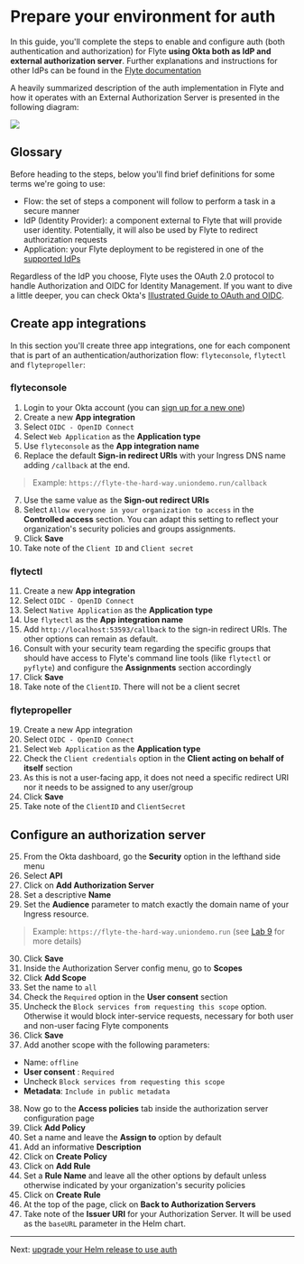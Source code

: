 # Prepare your environment for auth

In this guide, you'll complete the steps to enable and configure auth (both authentication and authorization) for Flyte **using Okta both as IdP and external authorization server**.
Further explanations and instructions for other IdPs can be found in the [Flyte documentation](https://docs.flyte.org/en/latest/deployment/configuration/auth_setup.html)

A heavily summarized description of the auth implementation in Flyte and how it operates with an External Authorization Server is presented in the following diagram:

![](./images/flyte-auth-v3.png)

## Glossary

Before heading to the steps, below you'll find brief definitions for some terms we're going to use:

- Flow: the set of steps a component will follow to perform a task in a secure manner
- IdP (Identity Provider): a component external to Flyte that will provide user identity. Potentially, it will also be used by Flyte to redirect authorization requests
- Application: your Flyte deployment to be registered in one of the [supported IdPs](https://docs.flyte.org/en/latest/deployment/configuration/auth_setup.html#identity-providers-support)

Regardless of the IdP you choose, Flyte uses the OAuth 2.0 protocol to handle Authorization and OIDC for Identity Management. If you want to dive a little deeper, you can check Okta's [Illustrated Guide to OAuth and OIDC](https://developer.okta.com/blog/2019/10/21/illustrated-guide-to-oauth-and-oidc).

## Create app integrations

In this section you'll create three app integrations, one for each component that is part of an authentication/authorization flow: `flyteconsole`, `flytectl` and `flytepropeller`:

### flyteconsole

1. Login to your Okta account (you can [sign up for a new one](https://developer.okta.com/signup/))
2. Create a new **App integration**
3. Select `OIDC - OpenID Connect`
4. Select `Web Application` as the **Application type**
5. Use `flyteconsole` as the **App integration name**
6. Replace the default **Sign-in redirect URIs** with your Ingress DNS name adding `/callback` at the end.

> Example: `https://flyte-the-hard-way.uniondemo.run/callback`

7. Use the same value as the **Sign-out redirect URIs**
8. Select `Allow everyone in your organization to access` in the **Controlled access** section. You can adapt this setting to reflect your organization's security policies and groups assignments.
9. Click **Save**
10. Take note of the `Client ID` and `Client secret`

### flytectl

11. Create a new **App integration**
12. Select `OIDC - OpenID Connect`
13. Select `Native Application` as the **Application type**
14. Use `flytectl` as the **App integration name**
15. Add `http://localhost:53593/callback` to the sign-in redirect URIs. The other options can remain as default.
16. Consult with your security team regarding the specific groups that should have access to Flyte's command line tools (like `flytectl` or `pyflyte`) and configure the **Assignments** section accordingly
17. Click **Save**
18. Take note of the `ClientID`. There will not be a client secret

### flytepropeller

19. Create a new App integration
20. Select `OIDC - OpenID Connect`
21. Select `Web Application` as the **Application type**
22. Check the `Client credentials` option in the **Client acting on behalf of itself** section
23. As this is not a user-facing app, it does not need a specific redirect URI nor it needs to be assigned to any user/group
24. Click **Save**
25. Take note of the `ClientID` and `ClientSecret`

## Configure an authorization server

25. From the Okta dashboard, go the **Security** option in the lefthand side menu
26. Select **API**
27. Click on **Add Authorization Server**
28. Set a descriptive **Name**
29. Set the **Audience** parameter to match exactly the domain name of your Ingress resource.

> Example: `https://flyte-the-hard-way.uniondemo.run` (see [Lab 9](09-connect-Flyte-ingress.md) for more details)

30. Click **Save**
31. Inside the Authorization Server config menu, go to **Scopes**
32. Click **Add Scope**
33. Set the name to `all`
34. Check the `Required` option in the **User consent** section
35. Uncheck the `Block services from requesting this scope` option. Otherwise it would block inter-service requests, necessary for both user and non-user facing Flyte components
36. Click **Save**
37. Add another scope with the following parameters:

- Name: `offline`
- **User consent** : `Required`
- Uncheck `Block services from requesting this scope`
- **Metadata**: `Include in public metadata`

38. Now go to the **Access policies** tab inside the authorization server configuration page
39. Click **Add Policy**
40. Set a name and leave the **Assign to** option by default
41. Add an informative **Description**
42. Click on **Create Policy**
43. Click on **Add Rule**
44. Set a **Rule Name** and leave all the other options by default unless otherwise indicated by your organization's security policies
45. Click on **Create Rule**
46. At the top of the page, click on **Back to Authorization Servers**
47. Take note of the **Issuer URI** for your Authorization Server. It will be used as the `baseURL` parameter in the Helm chart.

---

Next: [upgrade your Helm release to use auth](11-upgrade-with-auth.md)
